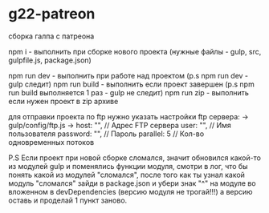 # g22-patreon
сборка галпа с патреона

npm i - выполнить при сборке нового проекта (нужные файлы - gulp, src, gulpfile.js, package.json)

npm run dev - выполнить при работе над проектом (p.s npm run dev - gulp следит)
npm run build - выполнить если проект завершен (p.s npm run build выполняется 1 раз - gulp не следит)
npm run zip - выполнить если нужен проект в zip архиве

для отправки проекта по ftp нужно указать настройки ftp сервера:
-> gulp/config/ftp.js
    ->	host: "", // Адрес FTP сервера
	    user: "", // Имя пользователя
	    password: "", // Пароль
	    parallel: 5 // Кол-во одновременных потоков

P.S Если проект при новой сборке сломался, значит обновился какой-то из модулей gulp и поменялись функции модуля,
    смотри в лог, что бы понять какой из модулей "сломался", после того как ты узнал какой модуль "сломался" зайди в package.json
    и убери знак "^" на модуле во вложенном в devDependencies (версию модуля не трогай!!!) а версию оставь и проделай 1 пункт заново.
